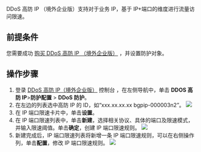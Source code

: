 
DDoS 高防 IP （境外企业版）支持对于业务 IP，基于 IP+端口的维度进行流量访问限速。
 
## 前提条件
您需要成功 [购买 DDoS 高防 IP （境外企业版）](https://cloud.tencent.com/document/product/1014/56255) ，并设置防护对象。

## 操作步骤
1.  登录 [DDoS 高防 IP（境外企业版）](https://console.cloud.tencent.com/ddos/ddos-basic) 控制台 ，在左侧导航中，单击 **DDOS 高防 IP**>**防护配置** > **DDoS 防护**。
2.  在左边的列表选中高防 IP 的 ID，如“xxx.xx.xx.xx bgpip-000003n2”。
![](https://qcloudimg.tencent-cloud.cn/raw/8522d4bfe3d8ebcc14c11a6403ab22d6.png)
3. 在 IP 端口限速卡片中，单击**设置**。
5. 在 IP 端口限速列表中，单击**新建**，选择相关协议、具体的端口及限速模式，并输入限速阈值。单击**确定**，创建 IP 端口限速规则。
![](https://qcloudimg.tencent-cloud.cn/raw/66531efa8abc7adf9893ab53eb2e8fd9.png)
6. 新建完成后，IP 端口限速列表将新增一条 IP 端口限速规则，可以在右侧操作列，单击**配置**，修改 IP 端口限速规则。
![](https://qcloudimg.tencent-cloud.cn/raw/b1f0383412227d1f0e54f879fa2c5c8f.png)
